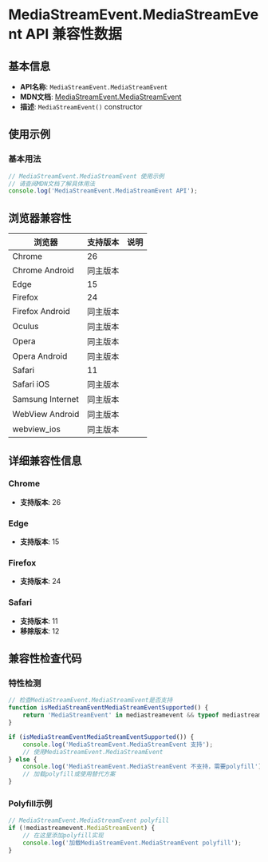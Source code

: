 # MediaStreamEvent.MediaStreamEvent API 兼容性数据

## 基本信息

- **API名称**: `MediaStreamEvent.MediaStreamEvent`
- **MDN文档**: [MediaStreamEvent.MediaStreamEvent](https://developer.mozilla.org/docs/Web/API/MediaStreamEvent/MediaStreamEvent)
- **描述**: `MediaStreamEvent()` constructor

## 使用示例

### 基本用法

```javascript
// MediaStreamEvent.MediaStreamEvent 使用示例
// 请查阅MDN文档了解具体用法
console.log('MediaStreamEvent.MediaStreamEvent API');
```

## 浏览器兼容性

| 浏览器 | 支持版本 | 说明 |
|--------|----------|------|
| Chrome | 26 |  |
| Chrome Android | 同主版本 |  |
| Edge | 15 |  |
| Firefox | 24 |  |
| Firefox Android | 同主版本 |  |
| Oculus | 同主版本 |  |
| Opera | 同主版本 |  |
| Opera Android | 同主版本 |  |
| Safari | 11 |  |
| Safari iOS | 同主版本 |  |
| Samsung Internet | 同主版本 |  |
| WebView Android | 同主版本 |  |
| webview_ios | 同主版本 |  |

## 详细兼容性信息

### Chrome

- **支持版本**: 26

### Edge

- **支持版本**: 15

### Firefox

- **支持版本**: 24

### Safari

- **支持版本**: 11
- **移除版本**: 12

## 兼容性检查代码

### 特性检测

```javascript
// 检查MediaStreamEvent.MediaStreamEvent是否支持
function isMediaStreamEventMediaStreamEventSupported() {
    return 'MediaStreamEvent' in mediastreamevent && typeof mediastreamevent.MediaStreamEvent === 'function';
}

if (isMediaStreamEventMediaStreamEventSupported()) {
    console.log('MediaStreamEvent.MediaStreamEvent 支持');
    // 使用MediaStreamEvent.MediaStreamEvent
} else {
    console.log('MediaStreamEvent.MediaStreamEvent 不支持，需要polyfill');
    // 加载polyfill或使用替代方案
}
```

### Polyfill示例

```javascript
// MediaStreamEvent.MediaStreamEvent polyfill
if (!mediastreamevent.MediaStreamEvent) {
    // 在这里添加polyfill实现
    console.log('加载MediaStreamEvent.MediaStreamEvent polyfill');
}
```

